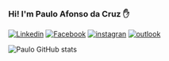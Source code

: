 ### Hi! I'm Paulo Afonso da Cruz ✋
[![Linkedin](	https://img.shields.io/badge/LinkedIn-0077B5?style=for-the-badge&logo=linkedin&logoColor=white)](https://www.linkedin.com/in/paulo-afonso-cruz-304256174/)
[![Facebook]( https://img.shields.io/badge/Facebook-1877F2?style=for-the-badge&logo=facebook&logoColor=whitee)](https://www.facebook.com/paulo.afonso.334)
[![instagran]( https://img.shields.io/badge/Instagram-E4405F?style=for-the-badge&logo=instagram&logoColor=white)](https://www.instagram.com/pauloafonsocruz/)
[![outlook]( https://img.shields.io/badge/Microsoft_Outlook-0078D4?style=for-the-badge&logo=microsoft-outlook&logoColor=whitee)]([paulo.cruz20@fatec.sp.gov.br](https://outlook.office365.com/mail/))

![Paulo GitHub stats]( https://github-readme-stats.vercel.app/api?username=PauloCruz34&show_icons=true&theme=radical)
